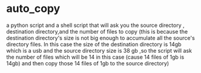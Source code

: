 # auto_copy

a python script and a shell script that will ask you the source directory , destination
directory,and the number of files to copy (this is because the 
destination directory's size is not big enough to accumulate all the
source's directory files. In this case the size of the destination
directory is 14gb which is a usb and the source directory size is 
38 gb ,so the script will ask the number of files which will be 
14 in this case (cause 14 files of 1gb is 14gb) and then copy those
14 files of 1gb to the source directory)
